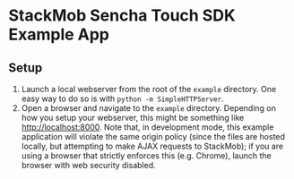 StackMob Sencha Touch SDK Example App
=====================================

Setup
-----

1. Launch a local webserver from the root of the `example` directory. One easy way to do so is with `python -m SimpleHTTPServer`.
1. Open a browser and navigate to the `example` directory.  Depending on how you setup your webserver, this might be
something like [http://localhost:8000](http://localhost:8000).  Note that, in development mode, this
example application will violate the same origin policy (since the files are hosted locally, but attempting to make
AJAX requests to StackMob); if you are using a browser that strictly enforces this (e.g. Chrome), launch the browser
with web security disabled.

